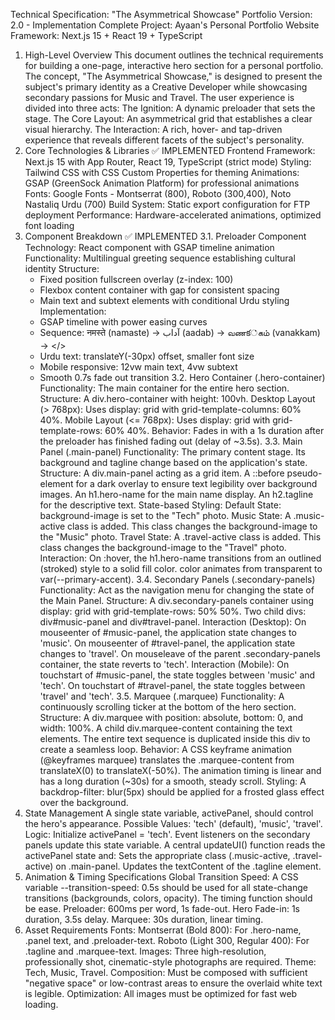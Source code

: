 Technical Specification: "The Asymmetrical Showcase" Portfolio
Version: 2.0 - Implementation Complete
Project: Ayaan's Personal Portfolio Website
Framework: Next.js 15 + React 19 + TypeScript

1. High-Level Overview
   This document outlines the technical requirements for building a one-page, interactive hero section for a personal portfolio. The concept, "The Asymmetrical Showcase," is designed to present the subject's primary identity as a Creative Developer while showcasing secondary passions for Music and Travel.
   The user experience is divided into three acts:
   The Ignition: A dynamic preloader that sets the stage.
   The Core Layout: An asymmetrical grid that establishes a clear visual hierarchy.
   The Interaction: A rich, hover- and tap-driven experience that reveals different facets of the subject's personality.
2. Core Technologies & Libraries ✅ IMPLEMENTED
   Frontend Framework: Next.js 15 with App Router, React 19, TypeScript (strict mode)
   Styling: Tailwind CSS with CSS Custom Properties for theming
   Animations: GSAP (GreenSock Animation Platform) for professional animations
   Fonts: Google Fonts - Montserrat (800), Roboto (300,400), Noto Nastaliq Urdu (700)
   Build System: Static export configuration for FTP deployment
   Performance: Hardware-accelerated animations, optimized font loading
3. Component Breakdown ✅ IMPLEMENTED
   3.1. Preloader Component
   Technology: React component with GSAP timeline animation
   Functionality: Multilingual greeting sequence establishing cultural identity
   Structure:
   - Fixed position fullscreen overlay (z-index: 100)
   - Flexbox content container with gap for consistent spacing
   - Main text and subtext elements with conditional Urdu styling
   Implementation:
   - GSAP timeline with power easing curves
   - Sequence: नमस्ते (namaste) → آداب (aadab) → வணక்கம் (vanakkam) → </>
   - Urdu text: translateY(-30px) offset, smaller font size
   - Mobile responsive: 12vw main text, 4vw subtext
   - Smooth 0.7s fade out transition
   3.2. Hero Container (.hero-container)
   Functionality: The main container for the entire hero section.
   Structure:
   A div.hero-container with height: 100vh.
   Desktop Layout (> 768px): Uses display: grid with grid-template-columns: 60% 40%.
   Mobile Layout (<= 768px): Uses display: grid with grid-template-rows: 60% 40%.
   Behavior: Fades in with a 1s duration after the preloader has finished fading out (delay of ~3.5s).
   3.3. Main Panel (.main-panel)
   Functionality: The primary content stage. Its background and tagline change based on the application's state.
   Structure:
   A div.main-panel acting as a grid item.
   A ::before pseudo-element for a dark overlay to ensure text legibility over background images.
   An h1.hero-name for the main name display.
   An h2.tagline for the descriptive text.
   State-based Styling:
   Default State: background-image is set to the "Tech" photo.
   Music State: A .music-active class is added. This class changes the background-image to the "Music" photo.
   Travel State: A .travel-active class is added. This class changes the background-image to the "Travel" photo.
   Interaction:
   On :hover, the h1.hero-name transitions from an outlined (stroked) style to a solid fill color. color animates from transparent to var(--primary-accent).
   3.4. Secondary Panels (.secondary-panels)
   Functionality: Act as the navigation menu for changing the state of the Main Panel.
   Structure:
   A div.secondary-panels container using display: grid with grid-template-rows: 50% 50%.
   Two child divs: div#music-panel and div#travel-panel.
   Interaction (Desktop):
   On mouseenter of #music-panel, the application state changes to 'music'.
   On mouseenter of #travel-panel, the application state changes to 'travel'.
   On mouseleave of the parent .secondary-panels container, the state reverts to 'tech'.
   Interaction (Mobile):
   On touchstart of #music-panel, the state toggles between 'music' and 'tech'.
   On touchstart of #travel-panel, the state toggles between 'travel' and 'tech'.
   3.5. Marquee (.marquee)
   Functionality: A continuously scrolling ticker at the bottom of the hero section.
   Structure:
   A div.marquee with position: absolute, bottom: 0, and width: 100%.
   A child div.marquee-content containing the text elements. The entire text sequence is duplicated inside this div to create a seamless loop.
   Behavior:
   A CSS keyframe animation (@keyframes marquee) translates the .marquee-content from translateX(0) to translateX(-50%).
   The animation timing is linear and has a long duration (~30s) for a smooth, steady scroll.
   Styling: A backdrop-filter: blur(5px) should be applied for a frosted glass effect over the background.
4. State Management
   A single state variable, activePanel, should control the hero's appearance.
   Possible Values: 'tech' (default), 'music', 'travel'.
   Logic:
   Initialize activePanel = 'tech'.
   Event listeners on the secondary panels update this state variable.
   A central updateUI() function reads the activePanel state and:
   Sets the appropriate class (.music-active, .travel-active) on .main-panel.
   Updates the textContent of the .tagline element.
5. Animation & Timing Specifications
   Global Transition Speed: A CSS variable --transition-speed: 0.5s should be used for all state-change transitions (backgrounds, colors, opacity). The timing function should be ease.
   Preloader: 600ms per word, 1s fade-out.
   Hero Fade-in: 1s duration, 3.5s delay.
   Marquee: 30s duration, linear timing.
6. Asset Requirements
   Fonts:
   Montserrat (Bold 800): For .hero-name, .panel text, and .preloader-text.
   Roboto (Light 300, Regular 400): For .tagline and .marquee-text.
   Images:
   Three high-resolution, professionally shot, cinematic-style photographs are required.
   Theme: Tech, Music, Travel.
   Composition: Must be composed with sufficient "negative space" or low-contrast areas to ensure the overlaid white text is legible.
   Optimization: All images must be optimized for fast web loading.
